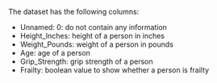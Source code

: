 The dataset has the following columns:
- Unnamed: 0: do not contain any information
- Height_Inches: height of a person in inches
- Weight_Pounds: weight of a person in pounds
- Age: age of a person
- Grip_Strength: grip strength of a person
- Frailty: boolean value to show whether a person is frailty
